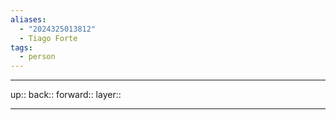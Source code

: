 ```yaml
---
aliases:
  - "2024325013812"
  - Tiago Forte
tags:
  - person
---
```




***

up:: 
back:: 
forward:: 
layer:: 

***
